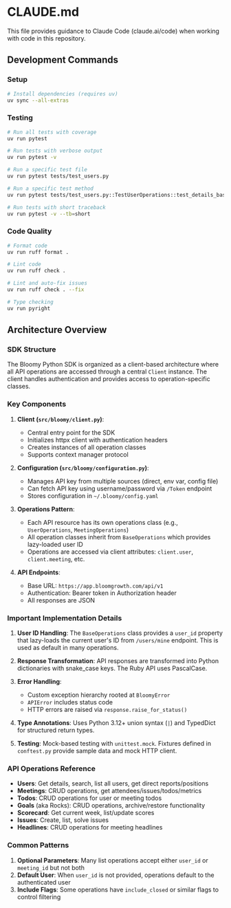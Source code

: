 # CLAUDE.md

This file provides guidance to Claude Code (claude.ai/code) when working with code in this repository.

## Development Commands

### Setup
```bash
# Install dependencies (requires uv)
uv sync --all-extras
```

### Testing
```bash
# Run all tests with coverage
uv run pytest

# Run tests with verbose output
uv run pytest -v

# Run a specific test file
uv run pytest tests/test_users.py

# Run a specific test method
uv run pytest tests/test_users.py::TestUserOperations::test_details_basic

# Run tests with short traceback
uv run pytest -v --tb=short
```

### Code Quality
```bash
# Format code
uv run ruff format .

# Lint code
uv run ruff check .

# Lint and auto-fix issues
uv run ruff check . --fix

# Type checking
uv run pyright
```

## Architecture Overview

### SDK Structure
The Bloomy Python SDK is organized as a client-based architecture where all API operations are accessed through a central `Client` instance. The client handles authentication and provides access to operation-specific classes.

### Key Components

1. **Client (`src/bloomy/client.py`)**: 
   - Central entry point for the SDK
   - Initializes httpx client with authentication headers
   - Creates instances of all operation classes
   - Supports context manager protocol

2. **Configuration (`src/bloomy/configuration.py`)**:
   - Manages API key from multiple sources (direct, env var, config file)
   - Can fetch API key using username/password via `/Token` endpoint
   - Stores configuration in `~/.bloomy/config.yaml`

3. **Operations Pattern**:
   - Each API resource has its own operations class (e.g., `UserOperations`, `MeetingOperations`)
   - All operation classes inherit from `BaseOperations` which provides lazy-loaded user ID
   - Operations are accessed via client attributes: `client.user`, `client.meeting`, etc.

4. **API Endpoints**:
   - Base URL: `https://app.bloomgrowth.com/api/v1`
   - Authentication: Bearer token in Authorization header
   - All responses are JSON

### Important Implementation Details

1. **User ID Handling**: The `BaseOperations` class provides a `user_id` property that lazy-loads the current user's ID from `/users/mine` endpoint. This is used as default in many operations.

2. **Response Transformation**: API responses are transformed into Python dictionaries with snake_case keys. The Ruby API uses PascalCase.

3. **Error Handling**: 
   - Custom exception hierarchy rooted at `BloomyError`
   - `APIError` includes status code
   - HTTP errors are raised via `response.raise_for_status()`

4. **Type Annotations**: Uses Python 3.12+ union syntax (`|`) and TypedDict for structured return types.

5. **Testing**: Mock-based testing with `unittest.mock`. Fixtures defined in `conftest.py` provide sample data and mock HTTP client.

### API Operations Reference

- **Users**: Get details, search, list all users, get direct reports/positions
- **Meetings**: CRUD operations, get attendees/issues/todos/metrics
- **Todos**: CRUD operations for user or meeting todos
- **Goals** (aka Rocks): CRUD operations, archive/restore functionality
- **Scorecard**: Get current week, list/update scores
- **Issues**: Create, list, solve issues
- **Headlines**: CRUD operations for meeting headlines

### Common Patterns

1. **Optional Parameters**: Many list operations accept either `user_id` or `meeting_id` but not both
2. **Default User**: When `user_id` is not provided, operations default to the authenticated user
3. **Include Flags**: Some operations have `include_closed` or similar flags to control filtering